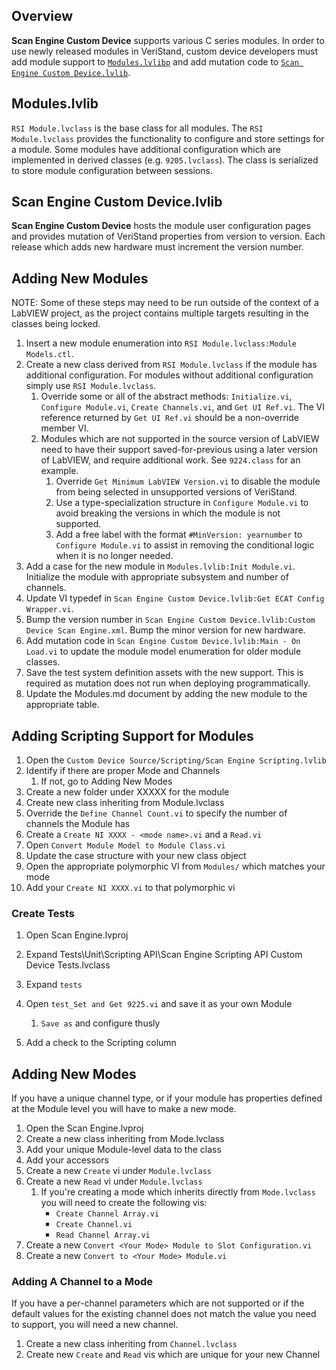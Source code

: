 ## Overview

**Scan Engine Custom Device** supports various C series modules. In order to use newly released modules in VeriStand, custom device developers must add module support to [`Modules.lvlibp`](https://github.com/ni/niveristand-scan-engine-module-libraries) and add mutation code to [`Scan Engine Custom Device.lvlib`](https://github.com/ni/niveristand-scan-engine-ethercat-custom-device).

## Modules.lvlib

`RSI Module.lvclass` is the base class for all modules. The `RSI Module.lvclass` provides the functionality to configure and store settings for a module. Some modules have additional configuration which are implemented in derived classes (e.g. `9205.lvclass`). The class is serialized to store module configuration between sessions.

## Scan Engine Custom Device.lvlib

**Scan Engine Custom Device** hosts the module user configuration pages and provides mutation of VeriStand properties from version to version. Each release which adds new hardware must increment the version number.

## Adding New Modules

NOTE: Some of these steps may need to be run outside of the context of a LabVIEW project, as the project contains multiple targets resulting in the classes being locked.

1. Insert a new module enumeration into `RSI Module.lvclass:Module Models.ctl`.
1. Create a new class derived from `RSI Module.lvclass` if the module has additional configuration. For modules without additional configuration simply use `RSI Module.lvclass`.
    1. Override some or all of the abstract methods: `Initialize.vi`, `Configure Module.vi`, `Create Channels.vi`, and `Get UI Ref.vi`. The VI reference returned by `Get UI Ref.vi` should be a non-override member VI.
    1. Modules which are not supported in the source version of LabVIEW need to have their support saved-for-previous using a later version of LabVIEW, and require additional work. See `9224.class` for an example.
        1. Override `Get Minimum LabVIEW Version.vi` to disable the module from being selected in unsupported versions of VeriStand.
        1. Use a type-specialization structure in `Configure Module.vi` to avoid breaking the versions in which the module is not supported.
        1. Add a free label with the format `#MinVersion: yearnumber` to `Configure Module.vi` to assist in removing the conditional logic when it is no longer needed.
1. Add a case for the new module in `Modules.lvlib:Init Module.vi`. Initialize the module with appropriate subsystem and number of channels.
1. Update VI typedef in `Scan Engine Custom Device.lvlib:Get ECAT Config Wrapper.vi`.
1. Bump the version number in `Scan Engine Custom Device.lvlib:Custom Device Scan Engine.xml`. Bump the minor version for new hardware.
1. Add mutation code in `Scan Engine Custom Device.lvlib:Main - On Load.vi` to update the module model enumeration for older module classes.
1. Save the test system definition assets with the new support. This is required as mutation does not run when deploying programmatically.
1. Update the Modules.md document by adding the new module to the appropriate table.

## Adding Scripting Support for Modules

1. Open the `Custom Device Source/Scripting/Scan Engine Scripting.lvlib`
1. Identify if there are proper Mode and Channels
    1. If not, go to Adding New Modes
1. Create a new folder under XXXXX for the module
1. Create new class inheriting from Module.lvclass
1. Override the `Define Channel Count.vi` to specify the number of channels the Module has
1. Create a `Create NI XXXX - <mode name>.vi` and a `Read.vi` 
1. Open `Convert Module Model to Module Class.vi`
1. Update the case structure with your new class object
1. Open the appropriate polymorphic VI from `Modules/` which matches your mode
1. Add your `Create NI XXXX.vi` to that polymorphic vi

### Create Tests

1. Open Scan Engine.lvproj
1. Expand Tests\Unit\Scripting API\Scan Engine Scripting API Custom Device Tests.lvclass
1. Expand `tests`
1. Open `test_Set and Get 9225.vi` and save it as your own Module
    1. `Save as` and configure thusly

1. Add a check to the Scripting column

## Adding New Modes

If you have a unique channel type, or if your module has properties defined at 
the Module level you will have to make a new mode.

1. Open the Scan Engine.lvproj
1. Create a new class inheriting from Mode.lvclass
1. Add your unique Module-level data to the class
1. Add your accessors
1. Create a new `Create` vi under `Module.lvclass`
1. Create a new `Read` vi under `Module.lvclass`
    1. If you're creating a mode which inherits directly from `Mode.lvclass` you will need to create the following vis:
        * `Create Channel Array.vi`
        * `Create Channel.vi`
        * `Read Channel Array.vi`
1. Create a new `Convert <Your Mode> Module to Slot Configuration.vi`
1. Create a new `Convert to <Your Mode> Module.vi`


### Adding A Channel to a Mode

If you have a per-channel parameters which are not supported or if the default values for the existing channel does not match the value you need to support, you will need a new channel.

1. Create a new class inheriting from `Channel.lvclass`
1. Create new `Create` and `Read` vis which are unique for your new Channel
